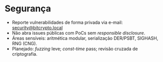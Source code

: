 # Segurança

- Reporte vulnerabilidades de forma privada via e-mail: security@bitcrypto.local
- Não abra issues públicas com PoCs sem *responsible disclosure*.
- Áreas sensíveis: aritmética modular, serialização DER/PSBT, SIGHASH, RNG (CNG).
- Planejado: *fuzzing* leve; *const-time* pass; revisão cruzada de criptografia.


